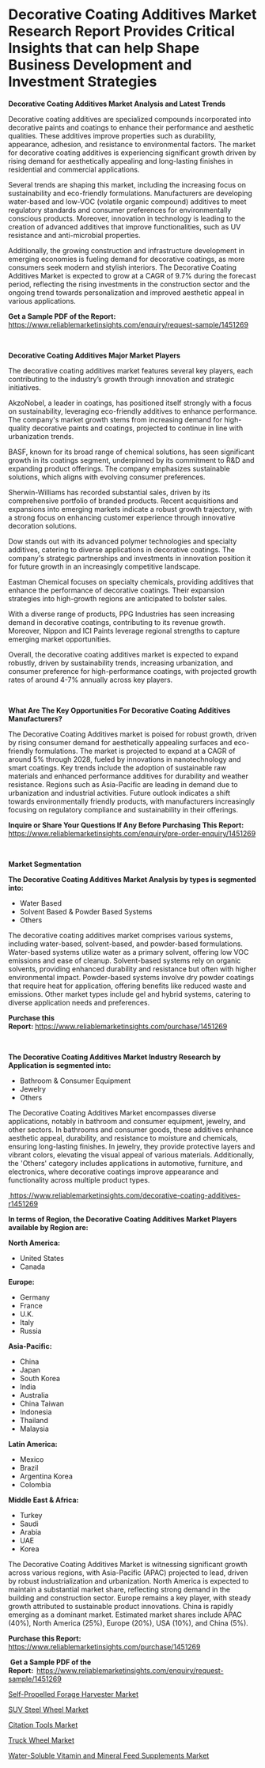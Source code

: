 <p><h1>Decorative Coating Additives Market Research Report Provides Critical Insights that can help Shape Business Development and Investment Strategies</h1></p><p><strong>Decorative Coating Additives Market Analysis and Latest Trends</strong></p>
<p><p>Decorative coating additives are specialized compounds incorporated into decorative paints and coatings to enhance their performance and aesthetic qualities. These additives improve properties such as durability, appearance, adhesion, and resistance to environmental factors. The market for decorative coating additives is experiencing significant growth driven by rising demand for aesthetically appealing and long-lasting finishes in residential and commercial applications.</p><p>Several trends are shaping this market, including the increasing focus on sustainability and eco-friendly formulations. Manufacturers are developing water-based and low-VOC (volatile organic compound) additives to meet regulatory standards and consumer preferences for environmentally conscious products. Moreover, innovation in technology is leading to the creation of advanced additives that improve functionalities, such as UV resistance and anti-microbial properties.</p><p>Additionally, the growing construction and infrastructure development in emerging economies is fueling demand for decorative coatings, as more consumers seek modern and stylish interiors. The Decorative Coating Additives Market is expected to grow at a CAGR of 9.7% during the forecast period, reflecting the rising investments in the construction sector and the ongoing trend towards personalization and improved aesthetic appeal in various applications.</p></p>
<p><strong>Get a Sample PDF of the Report:&nbsp;</strong> <a href="https://www.reliablemarketinsights.com/enquiry/request-sample/1451269?utm_campaign=2012&utm_medium=2&utm_source=Github&utm_content=ia&utm_term=02022025&utm_id=decorative-coating-additives">https://www.reliablemarketinsights.com/enquiry/request-sample/1451269</a></p>
<p>&nbsp;</p>
<p><strong>Decorative Coating Additives Major Market Players</strong></p>
<p><p>The decorative coating additives market features several key players, each contributing to the industry’s growth through innovation and strategic initiatives.</p><p>AkzoNobel, a leader in coatings, has positioned itself strongly with a focus on sustainability, leveraging eco-friendly additives to enhance performance. The company's market growth stems from increasing demand for high-quality decorative paints and coatings, projected to continue in line with urbanization trends.</p><p>BASF, known for its broad range of chemical solutions, has seen significant growth in its coatings segment, underpinned by its commitment to R&D and expanding product offerings. The company emphasizes sustainable solutions, which aligns with evolving consumer preferences.</p><p>Sherwin-Williams has recorded substantial sales, driven by its comprehensive portfolio of branded products. Recent acquisitions and expansions into emerging markets indicate a robust growth trajectory, with a strong focus on enhancing customer experience through innovative decoration solutions.</p><p>Dow stands out with its advanced polymer technologies and specialty additives, catering to diverse applications in decorative coatings. The company's strategic partnerships and investments in innovation position it for future growth in an increasingly competitive landscape.</p><p>Eastman Chemical focuses on specialty chemicals, providing additives that enhance the performance of decorative coatings. Their expansion strategies into high-growth regions are anticipated to bolster sales.</p><p>With a diverse range of products, PPG Industries has seen increasing demand in decorative coatings, contributing to its revenue growth. Moreover, Nippon and ICI Paints leverage regional strengths to capture emerging market opportunities.</p><p>Overall, the decorative coating additives market is expected to expand robustly, driven by sustainability trends, increasing urbanization, and consumer preference for high-performance coatings, with projected growth rates of around 4-7% annually across key players.</p></p>
<p>&nbsp;</p>
<p><strong>What Are The Key Opportunities For Decorative Coating Additives Manufacturers?</strong></p>
<p><p>The Decorative Coating Additives market is poised for robust growth, driven by rising consumer demand for aesthetically appealing surfaces and eco-friendly formulations. The market is projected to expand at a CAGR of around 5% through 2028, fueled by innovations in nanotechnology and smart coatings. Key trends include the adoption of sustainable raw materials and enhanced performance additives for durability and weather resistance. Regions such as Asia-Pacific are leading in demand due to urbanization and industrial activities. Future outlook indicates a shift towards environmentally friendly products, with manufacturers increasingly focusing on regulatory compliance and sustainability in their offerings.</p></p>
<p><strong>Inquire or Share Your Questions If Any Before Purchasing This Report:</strong> <a href="https://www.reliablemarketinsights.com/enquiry/pre-order-enquiry/1451269?utm_campaign=2012&utm_medium=2&utm_source=Github&utm_content=ia&utm_term=02022025&utm_id=decorative-coating-additives">https://www.reliablemarketinsights.com/enquiry/pre-order-enquiry/1451269</a></p>
<p>&nbsp;</p>
<p><strong>Market Segmentation</strong></p>
<p><strong>The Decorative Coating Additives Market Analysis by types is segmented into:</strong></p>
<p><ul><li>Water Based</li><li>Solvent Based & Powder Based Systems</li><li>Others</li></ul></p>
<p><p>The decorative coating additives market comprises various systems, including water-based, solvent-based, and powder-based formulations. Water-based systems utilize water as a primary solvent, offering low VOC emissions and ease of cleanup. Solvent-based systems rely on organic solvents, providing enhanced durability and resistance but often with higher environmental impact. Powder-based systems involve dry powder coatings that require heat for application, offering benefits like reduced waste and emissions. Other market types include gel and hybrid systems, catering to diverse application needs and preferences.</p></p>
<p><strong>Purchase this Report:&nbsp;</strong><a href="https://www.reliablemarketinsights.com/purchase/1451269?utm_campaign=2012&utm_medium=2&utm_source=Github&utm_content=ia&utm_term=02022025&utm_id=decorative-coating-additives">https://www.reliablemarketinsights.com/purchase/1451269</a></p>
<p>&nbsp;</p>
<p><strong>The Decorative Coating Additives Market Industry Research by Application is segmented into:</strong></p>
<p><ul><li>Bathroom & Consumer Equipment</li><li>Jewelry</li><li>Others</li></ul></p>
<p><p>The Decorative Coating Additives Market encompasses diverse applications, notably in bathroom and consumer equipment, jewelry, and other sectors. In bathrooms and consumer goods, these additives enhance aesthetic appeal, durability, and resistance to moisture and chemicals, ensuring long-lasting finishes. In jewelry, they provide protective layers and vibrant colors, elevating the visual appeal of various materials. Additionally, the 'Others' category includes applications in automotive, furniture, and electronics, where decorative coatings improve appearance and functionality across multiple product types.</p></p>
<p><a href="https://www.reliablemarketinsights.com/decorative-coating-additives-r1451269?utm_campaign=2012&utm_medium=2&utm_source=Github&utm_content=ia&utm_term=02022025&utm_id=decorative-coating-additives">&nbsp;https://www.reliablemarketinsights.com/decorative-coating-additives-r1451269</a></p>
<p><strong>In terms of Region, the Decorative Coating Additives Market Players available by Region are:</strong></p>
<p>
    <p> <strong> North America: </strong>
        <ul>
            <li>United States</li>
            <li>Canada</li>
        </ul>
        </p> 
    <p> <strong> Europe: </strong>
        <ul>
            <li>Germany</li>
            <li>France</li>
            <li>U.K.</li>
            <li>Italy</li>
            <li>Russia</li>
        </ul>
        </p> 
    <p> <strong> Asia-Pacific: </strong>
        <ul>
            <li>China</li>
            <li>Japan</li>
            <li>South Korea</li>
            <li>India</li>
            <li>Australia</li>
            <li>China Taiwan</li>
            <li>Indonesia</li>
            <li>Thailand</li>
            <li>Malaysia</li>
        </ul>
        </p> 
    <p> <strong> Latin America: </strong>
        <ul>
            <li>Mexico</li>
            <li>Brazil</li>
            <li>Argentina Korea</li>
            <li>Colombia</li>
        </ul>
        </p> 
    <p> <strong> Middle East & Africa: </strong>
        <ul>
            <li>Turkey</li>
            <li>Saudi</li>
            <li>Arabia</li>
            <li>UAE</li>
            <li>Korea</li>
        </ul>
    </p>
    </p>
<p><p>The Decorative Coating Additives Market is witnessing significant growth across various regions, with Asia-Pacific (APAC) projected to lead, driven by robust industrialization and urbanization. North America is expected to maintain a substantial market share, reflecting strong demand in the building and construction sector. Europe remains a key player, with steady growth attributed to sustainable product innovations. China is rapidly emerging as a dominant market. Estimated market shares include APAC (40%), North America (25%), Europe (20%), USA (10%), and China (5%).</p></p>
<p><strong>Purchase this Report: </strong><a href="https://www.reliablemarketinsights.com/purchase/1451269?utm_campaign=2012&utm_medium=2&utm_source=Github&utm_content=ia&utm_term=02022025&utm_id=decorative-coating-additives">https://www.reliablemarketinsights.com/purchase/1451269</a></p>
<p>&nbsp;<strong>Get a Sample PDF of the Report:&nbsp;&nbsp;</strong><a href="https://www.reliablemarketinsights.com/enquiry/request-sample/1451269?utm_campaign=2012&utm_medium=2&utm_source=Github&utm_content=ia&utm_term=02022025&utm_id=decorative-coating-additives">https://www.reliablemarketinsights.com/enquiry/request-sample/1451269</a></p>
<p><strong></strong></p>
<p><p><a href="https://www.linkedin.com/pulse/competitive-landscape-self-propelled-forage-harvester-3ayrc?utm_campaign=2012&utm_medium=2&utm_source=Github&utm_content=ia&utm_term=02022025&utm_id=decorative-coating-additives">Self-Propelled Forage Harvester Market</a></p><p><a href="https://www.linkedin.com/pulse/growth-potential-suv-steel-wheel-market-trend-analysis-xipsc?utm_campaign=2012&utm_medium=2&utm_source=Github&utm_content=ia&utm_term=02022025&utm_id=decorative-coating-additives">SUV Steel Wheel Market</a></p><p><a href="https://www.linkedin.com/pulse/citation-tools-market-pulse-77-expansion-blueprint-2025-2032-nlo5e?utm_campaign=2012&utm_medium=2&utm_source=Github&utm_content=ia&utm_term=02022025&utm_id=decorative-coating-additives">Citation Tools Market</a></p><p><a href="https://www.linkedin.com/pulse/report-impact-latest-trends-truck-wheel-market-growth-forecasted-cnscc?utm_campaign=2012&utm_medium=2&utm_source=Github&utm_content=ia&utm_term=02022025&utm_id=decorative-coating-additives">Truck Wheel Market</a></p><p><a href="https://github.com/GenaGaines34/Market-Research-Report-List-1/blob/main/water-soluble-vitamin-and-mineral-feed-supplements-market.md?utm_campaign=2012&utm_medium=2&utm_source=Github&utm_content=ia&utm_term=02022025&utm_id=decorative-coating-additives">Water-Soluble Vitamin and Mineral Feed Supplements Market</a></p></p>